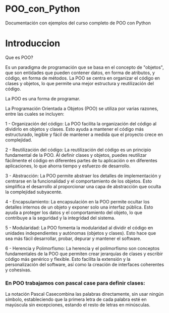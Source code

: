 # POO_con_Python
Documentación con ejemplos del curso completo de POO con Python 

# Introduccion
Que es POO?

Es un paradigma de programación que se basa en el concepto de "objetos", que son entidades que pueden contener datos, en forma de atributos, y código, en forma de métodos. La POO se centra en organizar el código en clases y objetos, lo que permite una mejor estructura y reutilización del código.

La POO es una forma de programar.

La Programación Orientada a Objetos (POO) se utiliza por varias razones, entre las cuales se incluyen:

1 - Organización del código: La POO facilita la organización del código al dividirlo en objetos y clases. Esto ayuda a mantener el código más estructurado, legible y fácil de mantener a medida que el proyecto crece en complejidad.

2 - Reutilización del código: La reutilización del código es un principio fundamental de la POO. Al definir clases y objetos, puedes reutilizar fácilmente el código en diferentes partes de tu aplicación o en diferentes aplicaciones, lo que ahorra tiempo y esfuerzo de desarrollo.

3 - Abstracción: La POO permite abstraer los detalles de implementación y centrarse en la funcionalidad y el comportamiento de los objetos. Esto simplifica el desarrollo al proporcionar una capa de abstracción que oculta la complejidad subyacente.

4 - Encapsulamiento: La encapsulación en la POO permite ocultar los detalles   internos de un objeto y exponer solo una interfaz pública. Esto ayuda a proteger los datos y el comportamiento del objeto, lo que contribuye a la seguridad y la integridad del sistema.

5 - Modularidad: La POO fomenta la modularidad al dividir el código en unidades independientes y autónomas (objetos y clases). Esto hace que sea más fácil desarrollar, probar, depurar y mantener el software.

6 - Herencia y Polimorfismo: La herencia y el polimorfismo son conceptos fundamentales de la POO que permiten crear jerarquías de clases y escribir código más genérico y flexible. Esto facilita la extensión y la personalización del software, así como la creación de interfaces coherentes y cohesivas.

### En POO trabajamos con pascal case para definir clases:
La notación Pascal Casecombina las palabras directamente, sin usar ningún símbolo, estableciendo que la primera letra de cada palabra esté en mayúscula sin excepciones, estando el resto de letras en minúsculas.